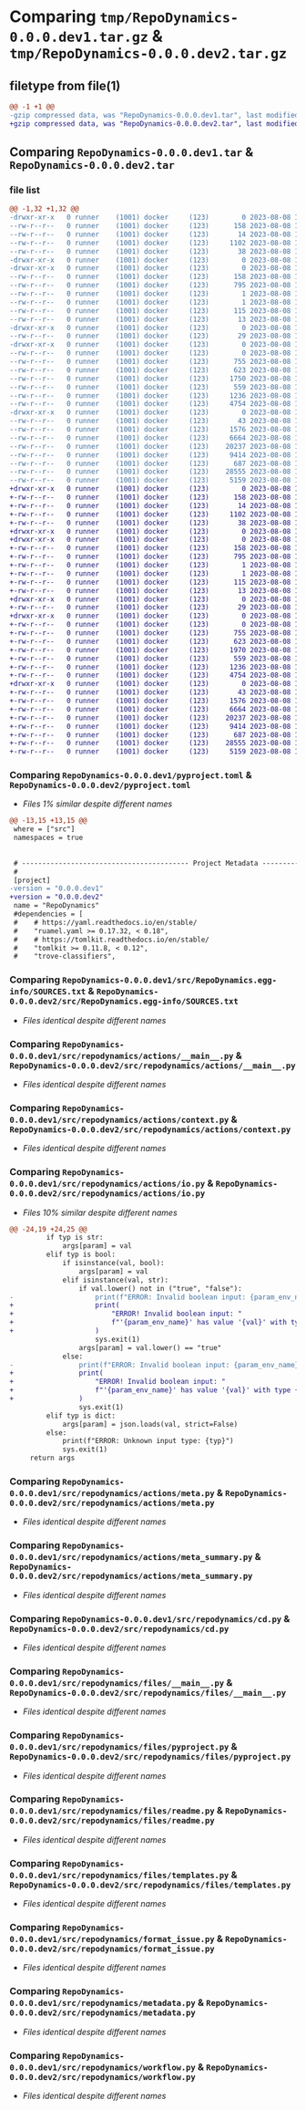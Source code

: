 # Comparing `tmp/RepoDynamics-0.0.0.dev1.tar.gz` & `tmp/RepoDynamics-0.0.0.dev2.tar.gz`

## filetype from file(1)

```diff
@@ -1 +1 @@
-gzip compressed data, was "RepoDynamics-0.0.0.dev1.tar", last modified: Tue Aug  8 14:28:58 2023, max compression
+gzip compressed data, was "RepoDynamics-0.0.0.dev2.tar", last modified: Tue Aug  8 15:02:13 2023, max compression
```

## Comparing `RepoDynamics-0.0.0.dev1.tar` & `RepoDynamics-0.0.0.dev2.tar`

### file list

```diff
@@ -1,32 +1,32 @@
-drwxr-xr-x   0 runner    (1001) docker     (123)        0 2023-08-08 14:28:58.122563 RepoDynamics-0.0.0.dev1/
--rw-r--r--   0 runner    (1001) docker     (123)      158 2023-08-08 14:28:58.122563 RepoDynamics-0.0.0.dev1/PKG-INFO
--rw-r--r--   0 runner    (1001) docker     (123)       14 2023-08-08 14:28:50.000000 RepoDynamics-0.0.0.dev1/README.md
--rw-r--r--   0 runner    (1001) docker     (123)     1102 2023-08-08 14:28:50.000000 RepoDynamics-0.0.0.dev1/pyproject.toml
--rw-r--r--   0 runner    (1001) docker     (123)       38 2023-08-08 14:28:58.122563 RepoDynamics-0.0.0.dev1/setup.cfg
-drwxr-xr-x   0 runner    (1001) docker     (123)        0 2023-08-08 14:28:58.118563 RepoDynamics-0.0.0.dev1/src/
-drwxr-xr-x   0 runner    (1001) docker     (123)        0 2023-08-08 14:28:58.118563 RepoDynamics-0.0.0.dev1/src/RepoDynamics.egg-info/
--rw-r--r--   0 runner    (1001) docker     (123)      158 2023-08-08 14:28:58.000000 RepoDynamics-0.0.0.dev1/src/RepoDynamics.egg-info/PKG-INFO
--rw-r--r--   0 runner    (1001) docker     (123)      795 2023-08-08 14:28:58.000000 RepoDynamics-0.0.0.dev1/src/RepoDynamics.egg-info/SOURCES.txt
--rw-r--r--   0 runner    (1001) docker     (123)        1 2023-08-08 14:28:58.000000 RepoDynamics-0.0.0.dev1/src/RepoDynamics.egg-info/dependency_links.txt
--rw-r--r--   0 runner    (1001) docker     (123)        1 2023-08-08 14:28:57.000000 RepoDynamics-0.0.0.dev1/src/RepoDynamics.egg-info/not-zip-safe
--rw-r--r--   0 runner    (1001) docker     (123)      115 2023-08-08 14:28:58.000000 RepoDynamics-0.0.0.dev1/src/RepoDynamics.egg-info/requires.txt
--rw-r--r--   0 runner    (1001) docker     (123)       13 2023-08-08 14:28:58.000000 RepoDynamics-0.0.0.dev1/src/RepoDynamics.egg-info/top_level.txt
-drwxr-xr-x   0 runner    (1001) docker     (123)        0 2023-08-08 14:28:58.118563 RepoDynamics-0.0.0.dev1/src/repodynamics/
--rw-r--r--   0 runner    (1001) docker     (123)       29 2023-08-08 14:28:50.000000 RepoDynamics-0.0.0.dev1/src/repodynamics/__init__.py
-drwxr-xr-x   0 runner    (1001) docker     (123)        0 2023-08-08 14:28:58.122563 RepoDynamics-0.0.0.dev1/src/repodynamics/actions/
--rw-r--r--   0 runner    (1001) docker     (123)        0 2023-08-08 14:28:50.000000 RepoDynamics-0.0.0.dev1/src/repodynamics/actions/__init__.py
--rw-r--r--   0 runner    (1001) docker     (123)      755 2023-08-08 14:28:50.000000 RepoDynamics-0.0.0.dev1/src/repodynamics/actions/__main__.py
--rw-r--r--   0 runner    (1001) docker     (123)      623 2023-08-08 14:28:50.000000 RepoDynamics-0.0.0.dev1/src/repodynamics/actions/context.py
--rw-r--r--   0 runner    (1001) docker     (123)     1750 2023-08-08 14:28:50.000000 RepoDynamics-0.0.0.dev1/src/repodynamics/actions/io.py
--rw-r--r--   0 runner    (1001) docker     (123)      559 2023-08-08 14:28:50.000000 RepoDynamics-0.0.0.dev1/src/repodynamics/actions/meta.py
--rw-r--r--   0 runner    (1001) docker     (123)     1236 2023-08-08 14:28:50.000000 RepoDynamics-0.0.0.dev1/src/repodynamics/actions/meta_summary.py
--rw-r--r--   0 runner    (1001) docker     (123)     4754 2023-08-08 14:28:50.000000 RepoDynamics-0.0.0.dev1/src/repodynamics/cd.py
-drwxr-xr-x   0 runner    (1001) docker     (123)        0 2023-08-08 14:28:58.122563 RepoDynamics-0.0.0.dev1/src/repodynamics/files/
--rw-r--r--   0 runner    (1001) docker     (123)       43 2023-08-08 14:28:50.000000 RepoDynamics-0.0.0.dev1/src/repodynamics/files/__init__.py
--rw-r--r--   0 runner    (1001) docker     (123)     1576 2023-08-08 14:28:50.000000 RepoDynamics-0.0.0.dev1/src/repodynamics/files/__main__.py
--rw-r--r--   0 runner    (1001) docker     (123)     6664 2023-08-08 14:28:50.000000 RepoDynamics-0.0.0.dev1/src/repodynamics/files/pyproject.py
--rw-r--r--   0 runner    (1001) docker     (123)    20237 2023-08-08 14:28:50.000000 RepoDynamics-0.0.0.dev1/src/repodynamics/files/readme.py
--rw-r--r--   0 runner    (1001) docker     (123)     9414 2023-08-08 14:28:50.000000 RepoDynamics-0.0.0.dev1/src/repodynamics/files/templates.py
--rw-r--r--   0 runner    (1001) docker     (123)      687 2023-08-08 14:28:50.000000 RepoDynamics-0.0.0.dev1/src/repodynamics/format_issue.py
--rw-r--r--   0 runner    (1001) docker     (123)    28555 2023-08-08 14:28:50.000000 RepoDynamics-0.0.0.dev1/src/repodynamics/metadata.py
--rw-r--r--   0 runner    (1001) docker     (123)     5159 2023-08-08 14:28:50.000000 RepoDynamics-0.0.0.dev1/src/repodynamics/workflow.py
+drwxr-xr-x   0 runner    (1001) docker     (123)        0 2023-08-08 15:02:13.768183 RepoDynamics-0.0.0.dev2/
+-rw-r--r--   0 runner    (1001) docker     (123)      158 2023-08-08 15:02:13.764183 RepoDynamics-0.0.0.dev2/PKG-INFO
+-rw-r--r--   0 runner    (1001) docker     (123)       14 2023-08-08 15:02:04.000000 RepoDynamics-0.0.0.dev2/README.md
+-rw-r--r--   0 runner    (1001) docker     (123)     1102 2023-08-08 15:02:04.000000 RepoDynamics-0.0.0.dev2/pyproject.toml
+-rw-r--r--   0 runner    (1001) docker     (123)       38 2023-08-08 15:02:13.768183 RepoDynamics-0.0.0.dev2/setup.cfg
+drwxr-xr-x   0 runner    (1001) docker     (123)        0 2023-08-08 15:02:13.760183 RepoDynamics-0.0.0.dev2/src/
+drwxr-xr-x   0 runner    (1001) docker     (123)        0 2023-08-08 15:02:13.764183 RepoDynamics-0.0.0.dev2/src/RepoDynamics.egg-info/
+-rw-r--r--   0 runner    (1001) docker     (123)      158 2023-08-08 15:02:13.000000 RepoDynamics-0.0.0.dev2/src/RepoDynamics.egg-info/PKG-INFO
+-rw-r--r--   0 runner    (1001) docker     (123)      795 2023-08-08 15:02:13.000000 RepoDynamics-0.0.0.dev2/src/RepoDynamics.egg-info/SOURCES.txt
+-rw-r--r--   0 runner    (1001) docker     (123)        1 2023-08-08 15:02:13.000000 RepoDynamics-0.0.0.dev2/src/RepoDynamics.egg-info/dependency_links.txt
+-rw-r--r--   0 runner    (1001) docker     (123)        1 2023-08-08 15:02:13.000000 RepoDynamics-0.0.0.dev2/src/RepoDynamics.egg-info/not-zip-safe
+-rw-r--r--   0 runner    (1001) docker     (123)      115 2023-08-08 15:02:13.000000 RepoDynamics-0.0.0.dev2/src/RepoDynamics.egg-info/requires.txt
+-rw-r--r--   0 runner    (1001) docker     (123)       13 2023-08-08 15:02:13.000000 RepoDynamics-0.0.0.dev2/src/RepoDynamics.egg-info/top_level.txt
+drwxr-xr-x   0 runner    (1001) docker     (123)        0 2023-08-08 15:02:13.764183 RepoDynamics-0.0.0.dev2/src/repodynamics/
+-rw-r--r--   0 runner    (1001) docker     (123)       29 2023-08-08 15:02:04.000000 RepoDynamics-0.0.0.dev2/src/repodynamics/__init__.py
+drwxr-xr-x   0 runner    (1001) docker     (123)        0 2023-08-08 15:02:13.764183 RepoDynamics-0.0.0.dev2/src/repodynamics/actions/
+-rw-r--r--   0 runner    (1001) docker     (123)        0 2023-08-08 15:02:04.000000 RepoDynamics-0.0.0.dev2/src/repodynamics/actions/__init__.py
+-rw-r--r--   0 runner    (1001) docker     (123)      755 2023-08-08 15:02:04.000000 RepoDynamics-0.0.0.dev2/src/repodynamics/actions/__main__.py
+-rw-r--r--   0 runner    (1001) docker     (123)      623 2023-08-08 15:02:04.000000 RepoDynamics-0.0.0.dev2/src/repodynamics/actions/context.py
+-rw-r--r--   0 runner    (1001) docker     (123)     1970 2023-08-08 15:02:04.000000 RepoDynamics-0.0.0.dev2/src/repodynamics/actions/io.py
+-rw-r--r--   0 runner    (1001) docker     (123)      559 2023-08-08 15:02:04.000000 RepoDynamics-0.0.0.dev2/src/repodynamics/actions/meta.py
+-rw-r--r--   0 runner    (1001) docker     (123)     1236 2023-08-08 15:02:04.000000 RepoDynamics-0.0.0.dev2/src/repodynamics/actions/meta_summary.py
+-rw-r--r--   0 runner    (1001) docker     (123)     4754 2023-08-08 15:02:04.000000 RepoDynamics-0.0.0.dev2/src/repodynamics/cd.py
+drwxr-xr-x   0 runner    (1001) docker     (123)        0 2023-08-08 15:02:13.764183 RepoDynamics-0.0.0.dev2/src/repodynamics/files/
+-rw-r--r--   0 runner    (1001) docker     (123)       43 2023-08-08 15:02:04.000000 RepoDynamics-0.0.0.dev2/src/repodynamics/files/__init__.py
+-rw-r--r--   0 runner    (1001) docker     (123)     1576 2023-08-08 15:02:04.000000 RepoDynamics-0.0.0.dev2/src/repodynamics/files/__main__.py
+-rw-r--r--   0 runner    (1001) docker     (123)     6664 2023-08-08 15:02:04.000000 RepoDynamics-0.0.0.dev2/src/repodynamics/files/pyproject.py
+-rw-r--r--   0 runner    (1001) docker     (123)    20237 2023-08-08 15:02:04.000000 RepoDynamics-0.0.0.dev2/src/repodynamics/files/readme.py
+-rw-r--r--   0 runner    (1001) docker     (123)     9414 2023-08-08 15:02:04.000000 RepoDynamics-0.0.0.dev2/src/repodynamics/files/templates.py
+-rw-r--r--   0 runner    (1001) docker     (123)      687 2023-08-08 15:02:04.000000 RepoDynamics-0.0.0.dev2/src/repodynamics/format_issue.py
+-rw-r--r--   0 runner    (1001) docker     (123)    28555 2023-08-08 15:02:04.000000 RepoDynamics-0.0.0.dev2/src/repodynamics/metadata.py
+-rw-r--r--   0 runner    (1001) docker     (123)     5159 2023-08-08 15:02:04.000000 RepoDynamics-0.0.0.dev2/src/repodynamics/workflow.py
```

### Comparing `RepoDynamics-0.0.0.dev1/pyproject.toml` & `RepoDynamics-0.0.0.dev2/pyproject.toml`

 * *Files 1% similar despite different names*

```diff
@@ -13,15 +13,15 @@
 where = ["src"]
 namespaces = true
 
 
 # ----------------------------------------- Project Metadata -------------------------------------
 #
 [project]
-version = "0.0.0.dev1"
+version = "0.0.0.dev2"
 name = "RepoDynamics"
 #dependencies = [
 #    # https://yaml.readthedocs.io/en/stable/
 #    "ruamel.yaml >= 0.17.32, < 0.18",
 #    # https://tomlkit.readthedocs.io/en/stable/
 #    "tomlkit >= 0.11.8, < 0.12",
 #    "trove-classifiers",
```

### Comparing `RepoDynamics-0.0.0.dev1/src/RepoDynamics.egg-info/SOURCES.txt` & `RepoDynamics-0.0.0.dev2/src/RepoDynamics.egg-info/SOURCES.txt`

 * *Files identical despite different names*

### Comparing `RepoDynamics-0.0.0.dev1/src/repodynamics/actions/__main__.py` & `RepoDynamics-0.0.0.dev2/src/repodynamics/actions/__main__.py`

 * *Files identical despite different names*

### Comparing `RepoDynamics-0.0.0.dev1/src/repodynamics/actions/context.py` & `RepoDynamics-0.0.0.dev2/src/repodynamics/actions/context.py`

 * *Files identical despite different names*

### Comparing `RepoDynamics-0.0.0.dev1/src/repodynamics/actions/io.py` & `RepoDynamics-0.0.0.dev2/src/repodynamics/actions/io.py`

 * *Files 10% similar despite different names*

```diff
@@ -24,19 +24,25 @@
         if typ is str:
             args[param] = val
         elif typ is bool:
             if isinstance(val, bool):
                 args[param] = val
             elif isinstance(val, str):
                 if val.lower() not in ("true", "false"):
-                    print(f"ERROR: Invalid boolean input: {param_env_name}")
+                    print(
+                        "ERROR! Invalid boolean input: "
+                        f"'{param_env_name}' has value '{val}' with type {type(val)}."
+                    )
                     sys.exit(1)
                 args[param] = val.lower() == "true"
             else:
-                print(f"ERROR: Invalid boolean input: {param_env_name}")
+                print(
+                    "ERROR! Invalid boolean input: "
+                    f"'{param_env_name}' has value '{val}' with type {type(val)}."
+                )
                 sys.exit(1)
         elif typ is dict:
             args[param] = json.loads(val, strict=False)
         else:
             print(f"ERROR: Unknown input type: {typ}")
             sys.exit(1)
     return args
```

### Comparing `RepoDynamics-0.0.0.dev1/src/repodynamics/actions/meta.py` & `RepoDynamics-0.0.0.dev2/src/repodynamics/actions/meta.py`

 * *Files identical despite different names*

### Comparing `RepoDynamics-0.0.0.dev1/src/repodynamics/actions/meta_summary.py` & `RepoDynamics-0.0.0.dev2/src/repodynamics/actions/meta_summary.py`

 * *Files identical despite different names*

### Comparing `RepoDynamics-0.0.0.dev1/src/repodynamics/cd.py` & `RepoDynamics-0.0.0.dev2/src/repodynamics/cd.py`

 * *Files identical despite different names*

### Comparing `RepoDynamics-0.0.0.dev1/src/repodynamics/files/__main__.py` & `RepoDynamics-0.0.0.dev2/src/repodynamics/files/__main__.py`

 * *Files identical despite different names*

### Comparing `RepoDynamics-0.0.0.dev1/src/repodynamics/files/pyproject.py` & `RepoDynamics-0.0.0.dev2/src/repodynamics/files/pyproject.py`

 * *Files identical despite different names*

### Comparing `RepoDynamics-0.0.0.dev1/src/repodynamics/files/readme.py` & `RepoDynamics-0.0.0.dev2/src/repodynamics/files/readme.py`

 * *Files identical despite different names*

### Comparing `RepoDynamics-0.0.0.dev1/src/repodynamics/files/templates.py` & `RepoDynamics-0.0.0.dev2/src/repodynamics/files/templates.py`

 * *Files identical despite different names*

### Comparing `RepoDynamics-0.0.0.dev1/src/repodynamics/format_issue.py` & `RepoDynamics-0.0.0.dev2/src/repodynamics/format_issue.py`

 * *Files identical despite different names*

### Comparing `RepoDynamics-0.0.0.dev1/src/repodynamics/metadata.py` & `RepoDynamics-0.0.0.dev2/src/repodynamics/metadata.py`

 * *Files identical despite different names*

### Comparing `RepoDynamics-0.0.0.dev1/src/repodynamics/workflow.py` & `RepoDynamics-0.0.0.dev2/src/repodynamics/workflow.py`

 * *Files identical despite different names*

